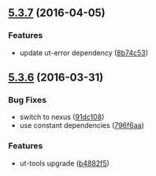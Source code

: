<a name="5.3.7"></a>
## [5.3.7](https://git.softwaregroup-bg.com/ut5/ut-port-ftp/compare/v5.3.6...v5.3.7) (2016-04-05)


### Features

* update ut-error dependency ([8b74c53](https://git.softwaregroup-bg.com/ut5/ut-port-ftp/commit/8b74c53))



<a name="5.3.6"></a>
## [5.3.6](https://git.softwaregroup-bg.com/ut5/ut-port-ftp/compare/v5.3.4...v5.3.6) (2016-03-31)


### Bug Fixes

* switch to nexus ([91dc108](https://git.softwaregroup-bg.com/ut5/ut-port-ftp/commit/91dc108))
* use constant dependencies ([796f6aa](https://git.softwaregroup-bg.com/ut5/ut-port-ftp/commit/796f6aa))

### Features

* ut-tools upgrade ([b4882f5](https://git.softwaregroup-bg.com/ut5/ut-port-ftp/commit/b4882f5))



